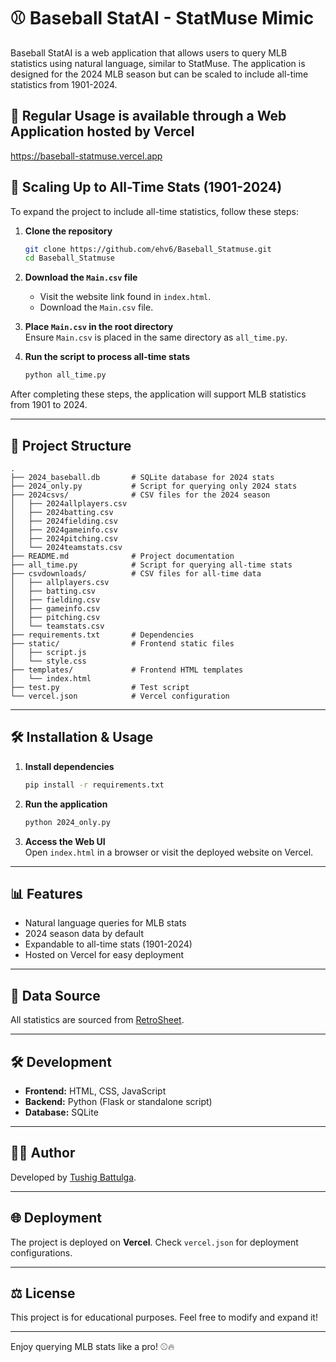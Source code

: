 # ⚾ Baseball StatAI - StatMuse Mimic

Baseball StatAI is a web application that allows users to query MLB statistics using natural language, similar to StatMuse. The application is designed for the 2024 MLB season but can be scaled to include all-time statistics from 1901-2024.

## 🤩 Regular Usage is available through a Web Application hosted by Vercel
https://baseball-statmuse.vercel.app


## 🚀 Scaling Up to All-Time Stats (1901-2024)

To expand the project to include all-time statistics, follow these steps:

1. **Clone the repository**  
   ```sh
   git clone https://github.com/ehv6/Baseball_Statmuse.git
   cd Baseball_Statmuse
   ```

2. **Download the `Main.csv` file**  
   - Visit the website link found in `index.html`.
   - Download the `Main.csv` file.

3. **Place `Main.csv` in the root directory**  
   Ensure `Main.csv` is placed in the same directory as `all_time.py`.

4. **Run the script to process all-time stats**  
   ```sh
   python all_time.py
   ```

After completing these steps, the application will support MLB statistics from 1901 to 2024.

---

## 📂 Project Structure

```
.
├── 2024_baseball.db       # SQLite database for 2024 stats
├── 2024_only.py           # Script for querying only 2024 stats
├── 2024csvs/              # CSV files for the 2024 season
│   ├── 2024allplayers.csv
│   ├── 2024batting.csv
│   ├── 2024fielding.csv
│   ├── 2024gameinfo.csv
│   ├── 2024pitching.csv
│   └── 2024teamstats.csv
├── README.md              # Project documentation
├── all_time.py            # Script for querying all-time stats
├── csvdownloads/          # CSV files for all-time data
│   ├── allplayers.csv
│   ├── batting.csv
│   ├── fielding.csv
│   ├── gameinfo.csv
│   ├── pitching.csv
│   └── teamstats.csv
├── requirements.txt       # Dependencies
├── static/                # Frontend static files
│   ├── script.js
│   └── style.css
├── templates/             # Frontend HTML templates
│   └── index.html
├── test.py                # Test script
└── vercel.json            # Vercel configuration
```

---

## 🛠️ Installation & Usage

1. **Install dependencies**  
   ```sh
   pip install -r requirements.txt
   ```

2. **Run the application**  
   ```sh
   python 2024_only.py
   ```

3. **Access the Web UI**  
   Open `index.html` in a browser or visit the deployed website on Vercel.

---

## 📊 Features

- Natural language queries for MLB stats
- 2024 season data by default
- Expandable to all-time stats (1901-2024)
- Hosted on Vercel for easy deployment

---

## 🌟 Data Source

All statistics are sourced from [RetroSheet](https://www.retrosheet.org/downloads/othercsvs.html).

---

## 🛠️ Development

- **Frontend:** HTML, CSS, JavaScript  
- **Backend:** Python (Flask or standalone script)  
- **Database:** SQLite  

---

## 👨‍💻 Author

Developed by [Tushig Battulga](https://www.linkedin.com/in/tushig-battulga/).  

---

## 🌐 Deployment

The project is deployed on **Vercel**. Check `vercel.json` for deployment configurations.

---

## ⚖️ License

This project is for educational purposes. Feel free to modify and expand it!

---

Enjoy querying MLB stats like a pro! ⚾🔥

